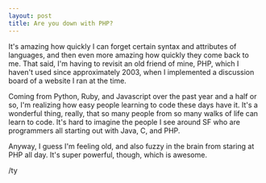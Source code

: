 ```yaml
---
layout: post
title: Are you down with PHP?
---
```


It's amazing how quickly I can forget certain syntax and attributes of languages, and then even more amazing how quickly
 they come back to me. That said, I'm having to revisit an old friend of mine, PHP, which I
 haven't used since approximately 2003, when I implemented a discussion board of a website
 I ran at the time.

Coming from Python, Ruby, and Javascript over the past year and a half or so, I'm realizing
how easy people learning to code these days have it. It's a wonderful thing, really, that so
many people from so many walks of life can learn to code. It's hard to imagine the people I
see around SF who are programmers all starting out with Java, C, and PHP.

Anyway, I guess I'm feeling old, and also fuzzy in the brain from staring at PHP all day.
It's super powerful, though, which is awesome.

/ty